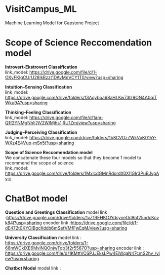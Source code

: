 # VisitCampus_ML

Machine Learning Model for Capstone Project

# Scope of Science Reccomendation model

**Introvert-Ekstrovert Classification**  
link_model: https://drive.google.com/file/d/1-OXvFKlgCUrU28IkBzzt1DAvMdVCY1T0/view?usp=sharing

**Intuition–Sensing Classification**  
link_model: https://drive.google.com/drive/folders/13Aoyboa68aHLKw73lz9ON4A0qiTWku9A?usp=sharing

**Thinking–Feeling Classification**  
link_model: https://drive.google.com/file/d/1am-Q1f2YNMgNhIj2jV2WIMjhs1jRU1Zm/view?usp=sharing

**Judging–Perceiving Classification**  
link_model: https://drive.google.com/drive/folders/1b8CVOzZWkVxK01hY-WXz4E4Vup-mSn5t?usp=sharing

**Scope of Science Reccomendation model**  
We concatenate these four models so that they become 1 model to recommend the scope of science  
link_model: https://drive.google.com/drive/folders/1MxlcdGMnRdordX0Xl1GIr3PuBJvgAvjc

# ChatBot model

**Question and Greetings Classification**
model link :https://drive.google.com/drive/folders/1vZ1REHKfOYdsyneOd8nt25ndcKcvk84l?usp=sharing
encoder link :https://drive.google.com/file/d/1-dE472t0KYOIBgcKddb6mSefVMfFwEqM/view?usp=sharing

**University Classification**
model link : https://drive.google.com/drive/folders/1-68mWCklXE6MviNQOnjwTqb3f2r5567O?usp=sharing
encoder link : https://drive.google.com/file/d/1KMttVOSPJJEksLPw4EiWqaN47cmS2hv_/view?usp=sharing

**Chatbot Model**
model link :
